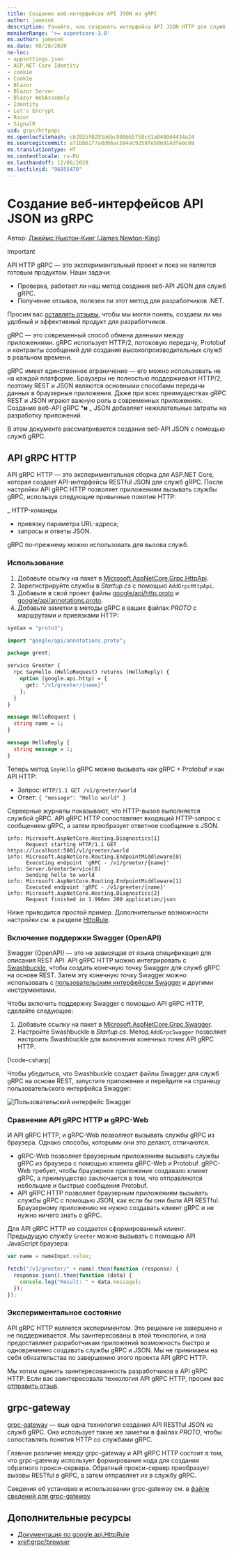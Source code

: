 ```yaml
---
title: Создание веб-интерфейсов API JSON из gRPC
author: jamesnk
description: Узнайте, как создавать интерфейсы API JSON HTTP для служб gRPC.
monikerRange: '>= aspnetcore-3.0'
ms.author: jamesnk
ms.date: 08/28/2020
no-loc:
- appsettings.json
- ASP.NET Core Identity
- cookie
- Cookie
- Blazor
- Blazor Server
- Blazor WebAssembly
- Identity
- Let's Encrypt
- Razor
- SignalR
uid: grpc/httpapi
ms.openlocfilehash: cb2855f0293a6bc800bb5758cd1a8400d4434a24
ms.sourcegitcommit: a71bb61f7add06acb949c9258fe506914dfe0c08
ms.translationtype: HT
ms.contentlocale: ru-RU
ms.lasthandoff: 12/08/2020
ms.locfileid: "96855470"
---
```

# <a name="create-json-web-apis-from-grpc"></a>Создание веб-интерфейсов API JSON из gRPC

Автор: [Джеймс Ньютон-Кинг (James Newton-King)](https://twitter.com/jamesnk)

> [!IMPORTANT]
> API HTTP gRPC — это экспериментальный проект и пока не является готовым продуктом. Наши задачи:
>
> * Проверка, работает ли наш метод создания веб-API JSON для служб gRPC.
> * Получение отзывов, полезен ли этот метод для разработчиков .NET.
>
> Просим вас [оставлять отзывы](https://github.com/grpc/grpc-dotnet/issues/167), чтобы мы могли понять, создаем ли мы удобный и эффективный продукт для разработчиков.

gRPC — это современный способ обмена данными между приложениями. gRPC использует HTTP/2, потоковую передачу, Protobuf и контракты сообщений для создания высокопроизводительных служб в реальном времени.

gRPC имеет единственное ограничение — его можно использовать не на каждой платформе. Браузеры не полностью поддерживают HTTP/2, поэтому REST и JSON являются основными способами передачи данных в браузерные приложения. Даже при всех преимуществах gRPC REST и JSON играют важную роль в современных приложениях. Создание веб-API gRPC ***и** _ JSON добавляет нежелательные затраты на разработку приложений.

В этом документе рассматривается создание веб-API JSON с помощью служб gRPC.

## <a name="grpc-http-api"></a>API gRPC HTTP

API gRPC HTTP — это экспериментальная сборка для ASP.NET Core, которая создает API-интерфейсы RESTful JSON для служб gRPC. После настройки API gRPC HTTP позволяет приложениям вызывать службы gRPC, используя следующие привычные понятия HTTP:

_ HTTP-команды
* привязку параметра URL-адреса;
* запросы и ответы JSON.

gRPC по-прежнему можно использовать для вызова служб.

### <a name="usage"></a>Использование

1. Добавьте ссылку на пакет в [Microsoft.AspNetCore.Grpc.HttpApi](https://www.nuget.org/packages/Microsoft.AspNetCore.Grpc.HttpApi).
1. Зарегистрируйте службы в *Startup.cs* с помощью `AddGrpcHttpApi`.
1. Добавьте в свой проект файлы [google/api/http.proto](https://github.com/aspnet/AspLabs/blob/c1e59cacf7b9606650d6ec38e54fa3a82377f360/src/GrpcHttpApi/sample/Proto/google/api/http.proto) и [google/api/annotations.proto](https://github.com/aspnet/AspLabs/blob/c1e59cacf7b9606650d6ec38e54fa3a82377f360/src/GrpcHttpApi/sample/Proto/google/api/annotations.proto).
1. Добавьте заметки в методы gRPC в ваших файлах *PROTO* с маршрутами и привязками HTTP:

```protobuf
syntax = "proto3";

import "google/api/annotations.proto";

package greet;

service Greeter {
  rpc SayHello (HelloRequest) returns (HelloReply) {
    option (google.api.http) = {
      get: "/v1/greeter/{name}"
    };
  }
}

message HelloRequest {
  string name = 1;
}

message HelloReply {
  string message = 1;
}
```

Теперь метод `SayHello` gRPC можно вызывать как gRPC + Protobuf и как API HTTP:

* Запрос: `HTTP/1.1 GET /v1/greeter/world`
* Ответ: `{ "message": "Hello world" }`

Серверные журналы показывают, что HTTP-вызов выполняется службой gRPC. API gRPC HTTP сопоставляет входящий HTTP-запрос с сообщением gRPC, а затем преобразует ответное сообщение в JSON.

```
info: Microsoft.AspNetCore.Hosting.Diagnostics[1]
      Request starting HTTP/1.1 GET https://localhost:5001/v1/greeter/world
info: Microsoft.AspNetCore.Routing.EndpointMiddleware[0]
      Executing endpoint 'gRPC - /v1/greeter/{name}'
info: Server.GreeterService[0]
      Sending hello to world
info: Microsoft.AspNetCore.Routing.EndpointMiddleware[1]
      Executed endpoint 'gRPC - /v1/greeter/{name}'
info: Microsoft.AspNetCore.Hosting.Diagnostics[2]
      Request finished in 1.996ms 200 application/json
```

Ниже приводится простой пример. Дополнительные возможности настройки см. в разделе [HttpRule](https://cloud.google.com/service-infrastructure/docs/service-management/reference/rpc/google.api#google.api.HttpRule).

### <a name="enable-swaggeropenapi-support"></a>Включение поддержки Swagger (OpenAPI)

Swagger (OpenAPI) — это не зависящая от языка спецификация для описания REST API. API gRPC HTTP можно интегрировать с [Swashbuckle](https://github.com/domaindrivendev/Swashbuckle.AspNetCore), чтобы создать конечную точку Swagger для служб gRPC на основе REST. Затем эту конечную точку Swagger можно использовать с [пользовательским интерфейсом Swagger](https://swagger.io/swagger-ui/) и другими инструментами.

Чтобы включить поддержку Swagger с помощью API gRPC HTTP, сделайте следующее:

1. Добавьте ссылку на пакет в [Microsoft.AspNetCore.Grpc.Swagger](https://www.nuget.org/packages/Microsoft.AspNetCore.Grpc.Swagger).
2. Настройте Swashbuckle в *Startup.cs*. Метод `AddGrpcSwagger` позволяет настроить Swashbuckle для включения конечных точек API gRPC HTTP.

[!code-csharp[](~/grpc/httpapi/Startup.cs?name=snippet_1&highlight=6-10,15-19)]

Чтобы убедиться, что Swashbuckle создает файлы Swagger для служб gRPC на основе REST, запустите приложение и перейдите на страницу пользовательского интерфейса Swagger:

![Пользовательский интерфейс Swagger](~/grpc/httpapi/static/swaggerui.png)

### <a name="grpc-http-api-vs-grpc-web"></a>Сравнение API gRPC HTTP и gRPC-Web

И API gRPC HTTP, и gRPC-Web позволяют вызывать службы gRPC из браузера. Однако способы, которыми они это делают, отличаются.

* gRPC-Web позволяет браузерным приложениям вызывать службы gRPC из браузера с помощью клиента gRPC-Web и Protobuf. gRPC-Web требует, чтобы браузерное приложение создавало клиент gRPC, а преимущество заключается в том, что отправляются небольшие и быстрые сообщения Protobuf.
* API gRPC HTTP позволяет браузерным приложениям вызывать службы gRPC с помощью JSON, как если бы они были API RESTful. Браузерному приложению не нужно создавать клиент gRPC и не нужно ничего знать о gRPC.

Для API gRPC HTTP не создается сформированный клиент. Предыдущую службу `Greeter` можно вызывать с помощью API JavaScript браузера:

```javascript
var name = nameInput.value;

fetch("/v1/greeter/" + name).then(function (response) {
  response.json().then(function (data) {
    console.log("Result: " + data.message);
  });
});
```

### <a name="experimental-status"></a>Экспериментальное состояние

API gRPC HTTP является экспериментом. Это решение не завершено и не поддерживается. Мы заинтересованы в этой технологии, и она предоставляет разработчикам приложений возможность быстро и одновременно создавать службы gRPC и JSON. Мы не принимаем на себя обязательства по завершению этого проекта API gRPC HTTP.

Мы хотим оценить заинтересованность разработчиков в API gRPC HTTP. Если вас заинтересовала технология API gRPC HTTP, просим вас [отправить отзыв](https://github.com/grpc/grpc-dotnet/issues/167).

## <a name="grpc-gateway"></a>grpc-gateway

[grpc-gateway](https://grpc-ecosystem.github.io/grpc-gateway/) — еще одна технология создания API RESTful JSON из служб gRPC. Она использует такие же заметки в файлах *PROTO*, чтобы сопоставлять понятия HTTP со службами gRPC.

Главное различие между grpc-gateway и API gRPC HTTP состоит в том, что grpc-gateway использует формирование кода для создания обратного прокси-сервера. Обратный прокси-сервер преобразует вызовы RESTful в gRPC, а затем отправляет их в службу gRPC.

Сведения об установке и использовании grpc-gateway см. в [файле сведений для grpc-gateway](https://github.com/grpc-ecosystem/grpc-gateway/#grpc-gateway).

## <a name="additional-resources"></a>Дополнительные ресурсы

* [Документация по google.api.HttpRule](https://cloud.google.com/service-infrastructure/docs/service-management/reference/rpc/google.api#google.api.HttpRule)
* <xref:grpc/browser>
